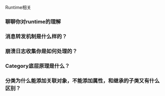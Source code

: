 Runtime相关

### 聊聊你对runtime的理解

### 消息转发机制是什么样的？

### 崩溃日志收集你是如何处理的？

### Category底层原理是什么？

### 分类为什么能添加关联对象，不能添加属性，和继承的子类又有什么区别？

